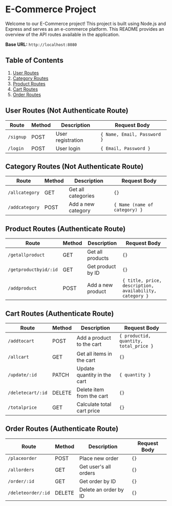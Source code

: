 # E-Commerce Project

Welcome to our E-Commerce project! This project is built using Node.js and Express and serves as an e-commerce platform. This README provides an overview of the API routes available in the application.

**Base URL:** `http://localhost:8080`

## Table of Contents

1. [User Routes](#user-routes-not-authenticate)
2. [Category Routes](#category-routes-not-authenticate)
3. [Product Routes](#product-routes-authenticate)
4. [Cart Routes](#cart-routes-authenticate)
5. [Order Routes](#order-routes-authenticate)

## User Routes (Not Authenticate Route)

| Route       | Method | Description              | Request Body        |
|-------------|--------|--------------------------|---------------------|
| `/signup`   | POST   | User registration        | `{ Name, Email, Password }` |
| `/login`    | POST   | User login               | `{ Email, Password }` |

## Category Routes (Not Authenticate Route)

| Route           | Method | Description                  | Request Body        |
|-----------------|--------|------------------------------|---------------------|
| `/allcategory`  | GET    | Get all categories           | `{}`                |
| `/addcategory`  | POST   | Add a new category           | `{ Name (name of category) }`          |

## Product Routes (Authenticate Route)

| Route                 | Method | Description                   | Request Body                                   |
|-----------------------|--------|-------------------------------|------------------------------------------------|
| `/getallproduct`      | GET    | Get all products              | `{}`                                           |
| `/getproductbyid/:id` | GET    | Get product by ID            | `{}`                                           |
| `/addproduct`         | POST   | Add a new product            | `{ title, price, description, availability, category }` |

## Cart Routes (Authenticate Route)

| Route                | Method | Description                  | Request Body                                   |
|----------------------|--------|------------------------------|------------------------------------------------|
| `/addtocart`         | POST   | Add a product to the cart    | `{ productid, quantity, total_price }` |
| `/allcart`           | GET    | Get all items in the cart    | `{}`                                           |
| `/update/:id`        | PATCH  | Update quantity in the cart  | `{ quantity }`                                 |
| `/deletecart/:id`    | DELETE | Delete item from the cart    | `{}`                                           |
| `/totalprice`        | GET    | Calculate total cart price   | `{}`                                           |

## Order Routes (Authenticate Route)

| Route               | Method | Description                | Request Body |
|---------------------|--------|----------------------------|--------------|
| `/placeorder`       | POST   | Place  new order          | `{}`         |
| `/allorders`        | GET    | Get user's all orders      | `{}`         |
| `/order/:id`        | GET    | Get order by ID            | `{}`         |
| `/deleteorder/:id`  | DELETE | Delete an order by ID      | `{}`         |


